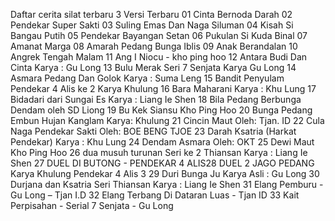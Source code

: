 Daftar cerita silat terbaru 3 Versi
Terbaru
01 Cinta Bernoda Darah
02 Pendekar Super Sakti
03 Suling Emas Dan Naga Siluman
04 Kisah Si Bangau Putih
05 Pendekar Bayangan Setan
06 Pukulan Si Kuda Binal
07 Amanat Marga
08 Amarah Pedang Bunga Iblis
09 Anak Berandalan
10 Angrek Tengah Malam
11 Ang I Niocu - kho ping hoo
12 Antara Budi Dan Cinta Karya : Gu Long
13 Bulu Merak Seri 7 Senjata Karya Gu Long
14 Asmara Pedang Dan Golok Karya : Suma Leng
15 Bandit Penyulam Pendekar 4 Alis ke 2 Karya
Khulung
16 Bara Maharani Karya : Khu Lung
17 Bidadari dari Sungai Es Karya : Liang Ie Shen
18 Bila Pedang Berbunga Dendam oleh SD Liong
19 Bu Kek Siansu Kho Ping Hoo
20 Bunga Pedang Embun Hujan Kanglam Karya:
Khulung
21 Cincin Maut Oleh: Tjan. ID
22 Cula Naga Pendekar Sakti Oleh: BOE BENG TJOE
23 Darah Ksatria (Harkat Pendekar) Karya : Khu
Lung
24 Dendam Asmara Oleh: OKT
25 Dewi Maut Kho Ping Hoo
26 dua musuh turunan Seri ke 2 Thiansan Karya :
Liang Ie Shen
27 DUEL DI BUTONG - PENDEKAR 4 ALIS28
DUEL 2 JAGO PEDANG Karya Khulung Pendekar 4
Alis 3
29 Duri Bunga Ju Karya Asli : Gu Long
30 Durjana dan Ksatria Seri Thiansan Karya : Liang
Ie Shen
31 Elang Pemburu - Gu Long – Tjan I.D
32 Elang Terbang Di Dataran Luas - Tjan ID
33 Kait Perpisahan - Serial 7 Senjata - Gu Long